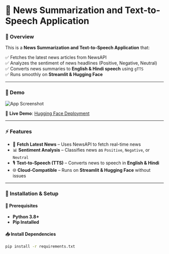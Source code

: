 # 📰 News Summarization and Text-to-Speech Application

### **📌 Overview**
This is a **News Summarization and Text-to-Speech Application** that:

✅ Fetches the latest news articles from NewsAPI  
✅ Analyzes the sentiment of news headlines (Positive, Negative, Neutral)  
✅ Converts news summaries to **English & Hindi speech** using `gTTS`  
✅ Runs smoothly on **Streamlit & Hugging Face**  

---

### **📸 Demo**
![App Screenshot](https://your-image-link-here.com)  

🔗 **Live Demo**: [Hugging Face Deployment](https://huggingface.co/spaces/your-app-link)  

---

### **⚡ Features**
- 📡 **Fetch Latest News** – Uses NewsAPI to fetch real-time news  
- 📊 **Sentiment Analysis** – Classifies news as `Positive`, `Negative`, or `Neutral`  
- 🎙 **Text-to-Speech (TTS)** – Converts news to speech in **English & Hindi**  
- 🌐 **Cloud-Compatible** – Runs on **Streamlit & Hugging Face** without issues  

---

### **🚀 Installation & Setup**
#### **🔧 Prerequisites**
- **Python 3.8+**
- **Pip Installed**

#### **📥 Install Dependencies**
```bash
pip install -r requirements.txt
